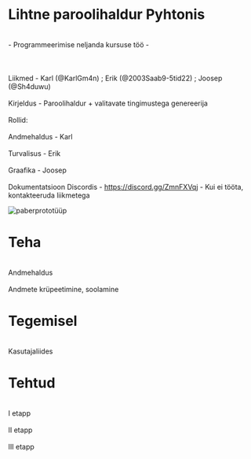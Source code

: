 # Lihtne paroolihaldur Pyhtonis
<br>- Programmeerimise neljanda kursuse töö -<br>
<br><br>
<br>Liikmed - Karl (@KarlGm4n) ; Erik (@2003Saab9-5tid22) ; Joosep (@Sh4duwu)<br>
<br>Kirjeldus - Paroolihaldur + valitavate tingimustega genereerija<br>
<br>Rollid:<br>
<br>Andmehaldus - Karl<br>
<br>Turvalisus - Erik<br>
<br>Graafika - Joosep<br>
<br>Dokumentatsioon Discordis - https://discord.gg/ZmnFXVqj - Kui ei tööta, kontakteeruda liikmetega<br>

![paberprototüüp](https://github.com/KarlGm4n/inprogress/assets/143991529/29164102-4e0c-49ca-bb80-46559e98f4ae)

# Teha
<br>Andmehaldus<br>
<br>Andmete krüpeetimine, soolamine<br>
# Tegemisel
<br>Kasutajaliides<br>
# Tehtud
<br>I etapp<br>
<br>II etapp<br>
<br>III etapp<br>
